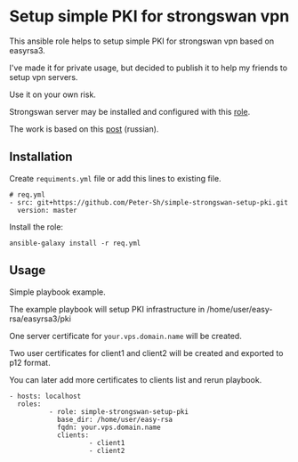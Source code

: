 # Setup simple PKI for strongswan vpn

This ansible role helps to setup simple PKI for strongswan vpn based on easyrsa3.


I've made it for private usage, but decided to publish it to help my friends to setup vpn servers.

Use it on your own risk.

Strongswan server may be installed and configured with this [role](https://github.com/Peter-Sh/simple-strongswan-centos-7).

The work is based on this [post](https://habr.com/post/250859/) (russian).

## Installation

Create `requiments.yml` file or add this lines to existing file.

```
# req.yml
- src: git+https://github.com/Peter-Sh/simple-strongswan-setup-pki.git
  version: master
```

Install the role:
```
ansible-galaxy install -r req.yml
```

## Usage

Simple playbook example.

The example playbook will setup PKI infrastructure in /home/user/easy-rsa/easyrsa3/pki

One server certificate for `your.vps.domain.name` will be created.

Two user certificates for client1 and client2 will be created and exported to p12 format.

You can later add more certificates to clients list and rerun playbook.

```
- hosts: localhost
  roles:
          - role: simple-strongswan-setup-pki
            base_dir: /home/user/easy-rsa
            fqdn: your.vps.domain.name
            clients:
                    - client1
                    - client2
```
